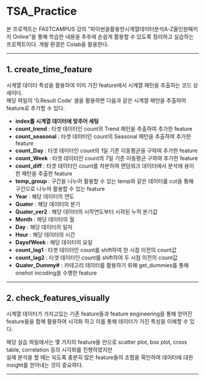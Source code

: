 # TSA_Practice

본 프로젝트는 FASTCAMPUS 강의 "파이썬을활용한시계열데이터분석A-Z올인원패키지 Online"을 통해 학습한 내용을 추후에 손쉽게 활용할 수 있도록 정리하고 실습하는 프로젝트이다.
개발 환경은 Colab을 활용한다.

--------------------------------

## 1. create_time_feature

시계열 데이터 특성을 활용하여 이미 가진 feature에서 시계열 패턴을 추출하는 코드 상세이다.  
해당 파일의 '0.Result Code' 셀을 활용하면 다음과 같은 시계열 패턴을 추출하여 feature로 추가할 수 있다.  

- **index를 시계열 데이터에 맞추어 세팅**
- **count_trend** : 타겟 데이터인 count의 Trend 패턴을 추출하여 추가한 feature
- **count_seasonal** : 타겟 데이터인 count의 Seasonal 패턴을 추출하여 추가한 feature
- **count_Day** : 타겟 데이터인 count의 1일 기준 이동평균을 구하여 추가한 feature
- **count_Week** : 타겟 데이터인 count의 7일 기준 이동평균 구하여 추가한 feature
- **count_diff** : 타겟 데이터인 count를 차분하여 랜덤워크 데이터에서 분석에 용이한 패턴을 추출한 feature
- **temp_group** : 구간을 나누어 활용할 수 있는 temp와 같은 데이터를 cut을 통해 구간으로 나누어 활용할 수 있는 feature
- **Year** : 해당 데이터의 연도
- **Quater** : 해당 데이터의 분기
- **Quater_ver2** : 해당 데이터의 시작연도부터 시작된 누적 분기값
- **Month** : 해당 데이터의 월
- **Day** : 해당 데이터의 일자
- **Hour** : 해당 데이터의 시간
- **DayofWeek** : 해당 데이터의 요일
- **count_lag1** : 타겟 데이터인 count를 shift하여 한 시점 이전의 count값
- **count_lag2** : 타겟 데이터인 count를 shift하여 두 시점 이전의 count값
- **Quater_Dummy#** : 카테고리 데이터를 활용하기 위해 get_dummies를 통해 onehot incoding을 수행한 feature

--------------------------------------

## 2. check_features_visually

시계열 데이터가 가지고있는 기존 feature들과 feature engineering을 통해 얻어진 feature들을 함께 활용하여 시각화 하고 이를 통해 데이터가 가진 특성을 이해할 수 있다. 

해당 실습 파일에서는 몇 가지의 feature들 만으로 scatter plot, box plot, cross table, correlation 등의 시각화를 진행하였지만  
실제 분석을 할 때는 되도록 충분히 많은 feature들의 조합을 확인하여 데이터에 대한 insight를 얻어내는 것이 중요하다.  

-----------------------------------
